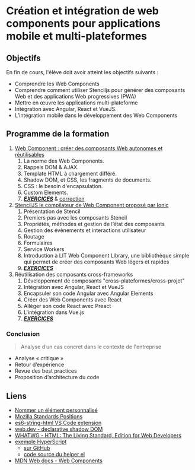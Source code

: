 # Création et intégration de web components pour applications mobile et multi-plateformes

## Objectifs

En fin de cours, l'élève doit avoir atteint les objectifs suivants :

- Comprendre les Web Components
- Comprendre comment utiliser Stenciljs pour générer des composants Web et des applications Web progressives (PWA)
- Mettre en œuvre les applications multi-plateforme
- Intégration avec Angular, React et VueJS.
- L’intégration mobile dans le développement des Web Components

## Programme de la formation

1. [Web Component : créer des composants Web autonomes et réutilisables](./01-standards.html)
   1. La norme des Web Components.
   1. Rappels DOM & AJAX.
   1. Template HTML à chargement différé.
   1. Shadow DOM, et CSS, les fragments de documents.
   1. CSS : le besoin d'encapsulation.
   1. Custom Elements.
   1. [**_EXERCICES_**](./exercices/EX01-standards.md) & [correction](./exercices/corrections/1-1.html)
2. [StencilJS le compilateur de Web Component proposé par Ionic](./02-stenciljs.html)
   1. Présentation de Stencil
   1. Premiers pas avec les composants Stencil
   1. Propriétés, méthodes et gestion de l’état des composants
   1. Gestion des évènements et interactions utilisateur
   1. Routage
   1. Formulaires
   1. Service Workers
   1. Introduction à LIT Web Component Library, une bibliothèque simple qui permet de créer des composants Web légers et rapides
   1. [**_EXERCICES_**](./exercices/EX02-stencil.md)
3. Réutilisation des composants cross-frameworks
   1. Développement de composants "cross-plateformes/cross-projet"
   1. Intégration avec Angular, React et VueJS
   1. Encapsuler son code Angular avec Angular Elements
   1. Créer des Web Components avec React
   1. Alléger son code React avec Preact
   1. L'intégration dans Vue.js
   1. [**_EXERCICES_**](./exercices/EX03-interop.md)

### Conclusion

> Analyse d’un cas concret dans le contexte de l'entreprise

- Analyse « critique »
- Retour d’expérience
- Revue des best practices
- Proposition d’architecture du code

## Liens

- [Nommer un élément personnalisé](https://fullweb.dev/fr/tools/ce-name)
- [Mozilla Standards Positions](https://mozilla.github.io/standards-positions/)
- [es6-string-html VS Code extension](https://marketplace.visualstudio.com/items?itemName=Tobermory.es6-string-html)
- [web.dev - declarative shadow DOM](https://web.dev/articles/declarative-shadow-dom)
- [WHATWG - HTML: The Living Standard, Edition for Web Developers](https://html.spec.whatwg.org/dev/)
- [exemple HyperScript](https://codesandbox.io/p/sandbox/github/fullwebdev/fullwebdev/tree/master/demos/helpers/el-simple-counter)
    - [sur GitHub](https://github.com/fullwebdev/fullwebdev/tree/master/demos/helpers)
    - [code source du helper el](https://github.com/fullwebdev/fullwebdev/blob/master/packages/helpers/el/index.js)
- [MDN Web docs - Web Components](https://developer.mozilla.org/en-US/docs/Web/API/Web_components)